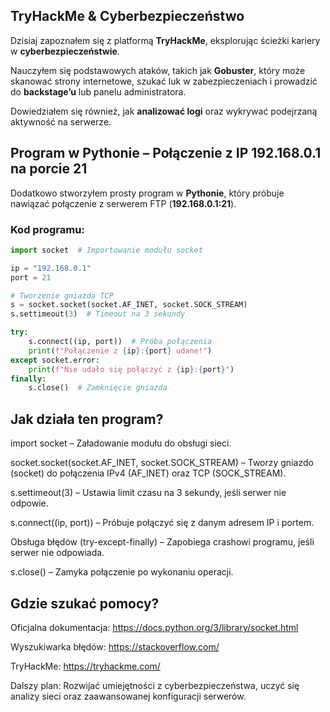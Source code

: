 ## TryHackMe & Cyberbezpieczeństwo
Dzisiaj zapoznałem się z platformą **TryHackMe**, eksplorując ścieżki kariery w **cyberbezpieczeństwie**.

Nauczyłem się podstawowych ataków, takich jak **Gobuster**, który może skanować strony internetowe, szukać luk w zabezpieczeniach i prowadzić do **backstage’u** lub panelu administratora.

Dowiedziałem się również, jak **analizować logi** oraz wykrywać podejrzaną aktywność na serwerze.


## Program w Pythonie – Połączenie z IP 192.168.0.1 na porcie 21
Dodatkowo stworzyłem prosty program w **Pythonie**, który próbuje nawiązać połączenie z serwerem FTP (**192.168.0.1:21**).

### Kod programu:
```python
import socket  # Importowanie modułu socket

ip = "192.168.0.1"
port = 21

# Tworzenie gniazda TCP
s = socket.socket(socket.AF_INET, socket.SOCK_STREAM)
s.settimeout(3)  # Timeout na 3 sekundy

try:
    s.connect((ip, port))  # Próba połączenia
    print(f"Połączenie z {ip}:{port} udane!")
except socket.error:
    print(f"Nie udało się połączyć z {ip}:{port}")
finally:
    s.close()  # Zamknięcie gniazda
```

## Jak działa ten program?
import socket – Załadowanie modułu do obsługi sieci.

socket.socket(socket.AF_INET, socket.SOCK_STREAM) – Tworzy gniazdo (socket) do połączenia IPv4 (AF_INET) oraz TCP (SOCK_STREAM).

s.settimeout(3) – Ustawia limit czasu na 3 sekundy, jeśli serwer nie odpowie.

s.connect((ip, port)) – Próbuje połączyć się z danym adresem IP i portem.

Obsługa błędów (try-except-finally) – Zapobiega crashowi programu, jeśli serwer nie odpowiada.

s.close() – Zamyka połączenie po wykonaniu operacji.

## Gdzie szukać pomocy?
Oficjalna dokumentacja: https://docs.python.org/3/library/socket.html

Wyszukiwarka błędów: https://stackoverflow.com/

TryHackMe: https://tryhackme.com/

Dalszy plan: Rozwijać umiejętności z cyberbezpieczeństwa, uczyć się analizy sieci oraz zaawansowanej konfiguracji serwerów.
